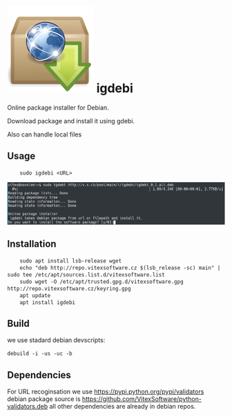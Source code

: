 # ![iGdebi](https://raw.githubusercontent.com/VitexSoftware/igdebi/master/igdebi.png)  igdebi 

Online package installer for Debian. 

Download package and install it using gdebi.

Also can handle local files

Usage
-----

```shell
    sudo igdebi <URL>
```

![Screenshot](https://raw.githubusercontent.com/VitexSoftware/igdebi/master/screenshot.png)

Installation
------------

```shell
    sudo apt install lsb-release wget
    echo "deb http://repo.vitexsoftware.cz $(lsb_release -sc) main" | sudo tee /etc/apt/sources.list.d/vitexsoftware.list
    sudo wget -O /etc/apt/trusted.gpg.d/vitexsoftware.gpg http://repo.vitexsoftware.cz/keyring.gpg
    apt update
    apt install igdebi
```

Build
-----

we use stadard debian devscripts:

```shell
debuild -i -us -uc -b
```


Dependencies
------------

For URL recoginsation we use https://pypi.python.org/pypi/validators
debian package source is https://github.com/VitexSoftware/python-validators.deb
all other dependencies are already in debian repos.


